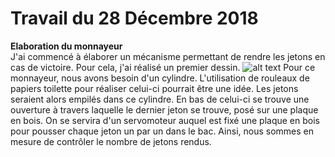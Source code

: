 # Travail du 28 Décembre 2018
<strong> Elaboration du monnayeur </strong> <br/>
J'ai commencé à élaborer un mécanisme permettant de rendre les jetons en cas de victoire. Pour cela, j'ai réalisé un premier dessin.
![alt text](https://github.com/JessicaJulien/projet/blob/master/Documentation/PremierDessinMonnayeur.jpg)
Pour ce monnayeur, nous avons besoin d'un cylindre. L'utilisation de rouleaux de papiers toilette pour réaliser celui-ci pourrait être une idée.
Les jetons seraient alors empilés dans ce cylindre. En bas de celui-ci se trouve une ouverture à travers laquelle le dernier jeton se trouve, posé sur une plaque en bois.
On se servira d'un servomoteur auquel est fixé une plaque en bois pour pousser chaque jeton un par un dans le bac. Ainsi, nous sommes en mesure de contrôler le nombre de jetons rendus.
